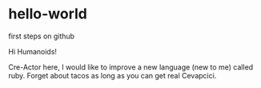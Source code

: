 # hello-world
first steps on github

Hi Humanoids!

Cre-Actor here, I would like to improve a new language (new to me) called ruby.
Forget about tacos as long as you can get real Cevapcici.

